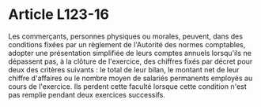 # Article L123-16

<p>Les  commerçants, personnes physiques ou morales, peuvent, dans des  conditions fixées par un règlement de l'Autorité des normes comptables,  adopter une présentation simplifiée de leurs comptes annuels lorsqu'ils  ne dépassent pas, à la clôture de l'exercice, des chiffres fixés par  décret pour deux des critères suivants : le total de leur bilan, le  montant net de leur chiffre d'affaires ou le nombre moyen de salariés  permanents employés au cours de l'exercice. Ils perdent cette faculté lorsque cette condition n'est pas remplie pendant deux exercices successifs.</p>